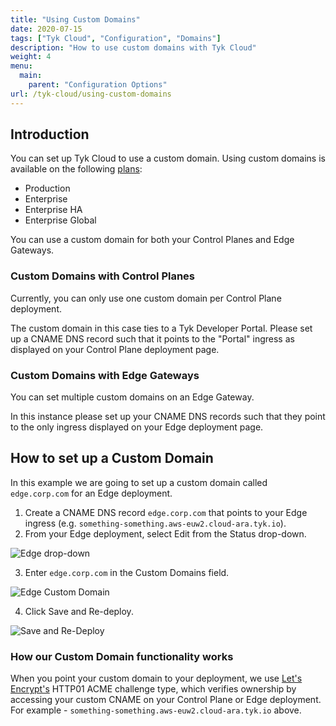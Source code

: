 ```yaml
---
title: "Using Custom Domains"
date: 2020-07-15
tags: ["Tyk Cloud", "Configuration", "Domains"]
description: "How to use custom domains with Tyk Cloud"
weight: 4
menu:
  main:
    parent: "Configuration Options"
url: /tyk-cloud/using-custom-domains
---
```


## Introduction

You can set up Tyk Cloud to use a custom domain. Using custom domains is available on the following [plans](/docs/tyk-cloud/account-billing/plans/):

- Production
- Enterprise
- Enterprise HA
- Enterprise Global

You can use a custom domain for both your Control Planes and Edge Gateways.

### Custom Domains with Control Planes

Currently, you can only use one custom domain per Control Plane deployment.

The custom domain in this case ties to a Tyk Developer Portal. Please set up a CNAME DNS record such that it points to the "Portal" ingress as displayed on your Control Plane deployment page.

### Custom Domains with Edge Gateways

You can set multiple custom domains on an Edge Gateway.

In this instance please set up your CNAME DNS records such that they point to the only ingress displayed on your Edge deployment page.

## How to set up a Custom Domain

In this example we are going to set up a custom domain called `edge.corp.com` for an Edge deployment.

1. Create a CNAME DNS record `edge.corp.com` that points to your Edge ingress (e.g. `something-something.aws-euw2.cloud-ara.tyk.io`).
2. From your Edge deployment, select Edit from the Status drop-down.

![Edge drop-down](/docs/img/2.10/edge-dropdown.png)

3. Enter `edge.corp.com` in the Custom Domains field.

![Edge Custom Domain](/docs/img/2.10/edge_custom_domain.png)

4. Click Save and Re-deploy.

![Save and Re-Deploy](/docs/img/2.10/save_redeploy.png)

### How our Custom Domain functionality works

When you point your custom domain to your deployment, we use [Let\'s Encrypt\'s](https://letsencrypt.org/docs/challenge-types/#http-01-challenge) HTTP01 ACME challenge type, which verifies ownership by accessing your custom CNAME on your Control Plane or Edge deployment. For example - `something-something.aws-euw2.cloud-ara.tyk.io` above.
